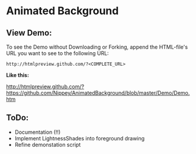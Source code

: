 # Animated Background #

<Place Description here>

## View Demo: ##

To see the Demo without Downloading or Forking, append the HTML-file's URL you want to see to the following URL:

```
http://htmlpreview.github.com/?<COMPLETE_URL>
```

**Like this:**

http://htmlpreview.github.com/?https://github.com/Nippey/AnimatedBackground/blob/master/Demo/Demo.htm

## ToDo: ##

 * Documentation (!!)
 * Implement LightnessShades into foreground drawing
 * Refine demonstation script